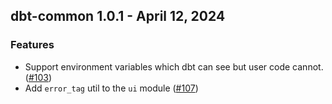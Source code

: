 ## dbt-common 1.0.1 - April 12, 2024

### Features

- Support environment variables which dbt can see but user code cannot. ([#103](https://github.com/dbt-labs/dbt-common/issues/103))
- Add `error_tag` util to the `ui` module ([#107](https://github.com/dbt-labs/dbt-common/issues/107))
